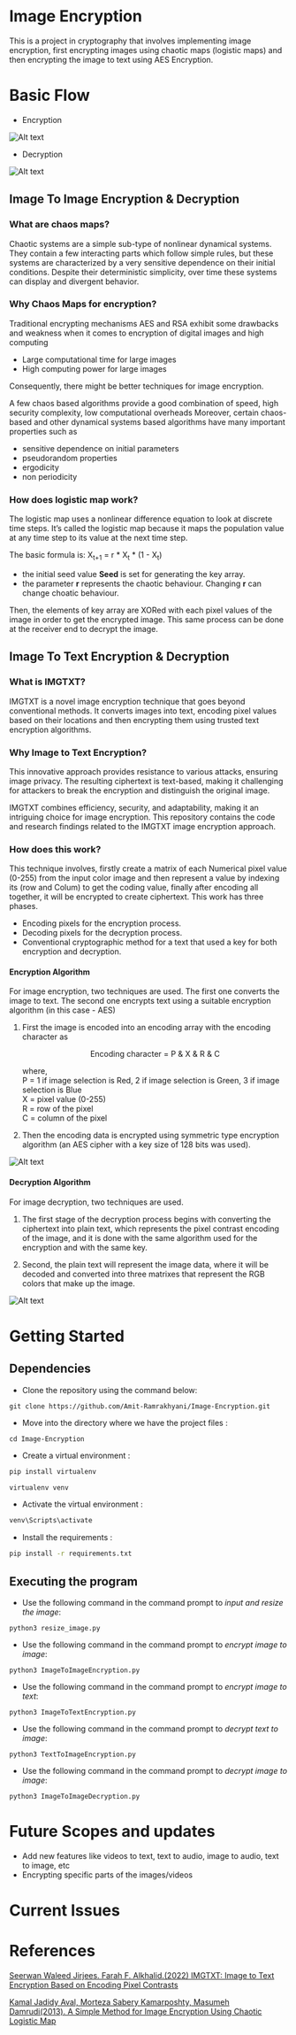 # Image Encryption

This is a project in cryptography that involves implementing image encryption, first encrypting images using chaotic maps (logistic maps) and then encrypting the image to text using AES Encryption.

# Basic Flow

- Encryption

![Alt text](E2E-Page-2.drawio-1.png)

- Decryption

![Alt text](E2E-Page-1.drawio-1.png)


## Image To Image Encryption & Decryption

### What are chaos maps?
Chaotic systems are a simple sub-type of nonlinear dynamical systems. They contain a few interacting parts which follow simple rules, but these systems are characterized by a very sensitive dependence on their initial conditions. Despite their deterministic simplicity, over time these systems can display and divergent behavior.

### Why Chaos Maps for encryption?
Traditional encrypting mechanisms AES and RSA exhibit some drawbacks and weakness when it comes to encryption of digital images and high computing

- Large computational time for large images
- High computing power for large images

Consequently, there might be better techniques for image encryption.

A few chaos based algorithms provide a good combination of speed, high security complexity, low computational overheads Moreover, certain chaos-based and other dynamical systems based algorithms have many important properties such as

- sensitive dependence on initial parameters
- pseudorandom properties
- ergodicity
- non periodicity

### How does logistic map work?

The logistic map uses a nonlinear difference equation to look at discrete time steps. It’s called the logistic map because it maps the population value at any time step to its value at the next time step.

The basic formula is: X<sub>t+1</sub> = r * X<sub>t</sub> * (1 - X<sub>t</sub>)

- the initial seed value **Seed** is set for generating the key array.
- the parameter **r** represents the chaotic behaviour. Changing **r** can change choatic behaviour.

Then, the elements of key array are XORed with each pixel values of the image in order to get the encrypted image. This same process can be done at the receiver end to decrypt the image.

## Image To Text Encryption & Decryption

### What is IMGTXT?

IMGTXT is a novel image encryption technique that goes beyond conventional methods. It converts images into text, encoding pixel values based on their locations and then encrypting them using trusted text encryption algorithms. 

### Why Image to Text Encryption?

This innovative approach provides resistance to various attacks, ensuring image privacy. The resulting ciphertext is text-based, making it challenging for attackers to break the encryption and distinguish the original image. 

IMGTXT combines efficiency, security, and adaptability, making it an intriguing choice for image encryption. This repository contains the code and research findings related to the IMGTXT image encryption approach.

### How does this work?

This technique involves, firstly create  a matrix of each Numerical pixel  value  (0-255)  from  the  input  color  image  and  then represent a value by  indexing its (row and Colum) to get  the coding  value,  finally  after  encoding  all  together,  it  will  be encrypted to create ciphertext. This work has three phases.

- Encoding pixels for the encryption process.
- Decoding pixels for the decryption process.
- Conventional cryptographic method for a text that used a key for both encryption and decryption.

#### Encryption Algorithm

For image encryption, two techniques are used. The first one converts the image to text. The second one encrypts text using a suitable encryption algorithm (in this case - AES)

1. First the image is encoded into an encoding array with the encoding character as
   <p style="text-align: center;">Encoding character = P & X & R & C</p> 

    where,<br>
    P = 1 if image selection is Red, 2 if image selection is Green, 3 if image selection is Blue<br>
    X = pixel value (0-255)<br>
    R = row of the pixel<br>
    C = column of the pixel

2. Then the encoding data is encrypted using symmetric type encryption algorithm (an AES cipher with a key size of 128 bits was used).
   
![Alt text](figure2.png)

#### Decryption Algorithm

For image decryption, two techniques are used. 

1. The  first  stage  of  the  decryption  process  begins  with converting the ciphertext into plain text, which represents the pixel contrast encoding of the image, and it is done with the same algorithm used for the encryption and with the same key.
   
2. Second, the plain text will represent the image data, where it  will  be  decoded  and  converted  into  three  matrixes  that represent  the  RGB  colors  that  make  up the  image.

![Alt text](figure4.png)


# Getting Started

## Dependencies

* Clone the repository using the command below:

```
git clone https://github.com/Amit-Ramrakhyani/Image-Encryption.git
```

* Move into the directory where we have the project files :
  
```
cd Image-Encryption
```

* Create a virtual environment :
  
```bash
pip install virtualenv

virtualenv venv

```

* Activate the virtual environment :
```bash
venv\Scripts\activate
```

* Install the requirements :
```bash
pip install -r requirements.txt

```

## Executing the program

- Use the following command in the command prompt to *input and resize the image*:

```
python3 resize_image.py
```

- Use the following command in the command prompt to *encrypt image to image*:

```
python3 ImageToImageEncryption.py
```

- Use the following command in the command prompt to *encrypt image to text*:

```
python3 ImageToTextEncryption.py
```

- Use the following command in the command prompt to *decrypt text to image*:

```
python3 TextToImageEncryption.py
```

- Use the following command in the command prompt to *decrypt image to image*:

```
python3 ImageToImageDecryption.py
```


# Future Scopes and updates

- Add new features like videos to text, text to audio, image to audio, text to image, etc
- Encrypting specific parts of the images/videos


# Current Issues

# References

<a href='https://www.researchgate.net/publication/360251627_IMGTXT_Image_to_Text_Encryption_Based_on_Encoding_Pixel_Contrasts'>Seerwan Waleed Jirjees. Farah F. Alkhalid.(2022) IMGTXT: Image to Text Encryption Based on Encoding Pixel Contrasts</a>

<a href='https://www.jcscm.net/fp/32.pdf'>Kamal Jadidy Aval, Morteza Sabery Kamarposhty, Masumeh Damrudi(2013). A Simple Method for Image Encryption Using Chaotic Logistic Map</a>

